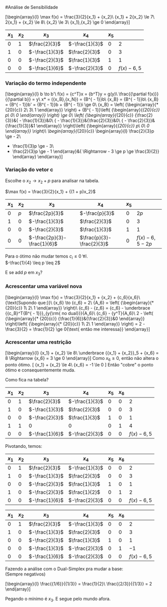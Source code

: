 #Análise de Sensibilidade

\[\begin{array}{l}
\max f(x) = \frac{3}{2}{x_1} + {x_2}\\
{x_1} + 2{x_2} \le 7\\
2{x_1} + {x_2} \le 8\\
{x_2} \le 3\\
{x_1},{x_2} \ge 0
\end{array}\]

|$x_1$|$x_2$|$x_3$|$x_4$|$x_5$||
|---|---|---|---|---|---|
|$0$|$1$|$\frac{2}{3}$|$-\frac{1}{3}$|$0$|$2$|
|$1$|$0$|$-\frac{1}{3}$|$\frac{2}{3}$|$0$|$3$|
|$0$|$0$|$-\frac{2}{3}$|$\frac{1}{3}$|$1$|1|
|$0$|$0$|$-\frac{1}{6}$|$-\frac{2}{3}$|$0$|$f(x)-6,5$|

### Variação do termo independente
\[\begin{array}{l}
b \to b'\\
f(x) = {c^T}x = {b^T}y = g(y)\\
\frac{{\partial f(x)}}{{\partial b}} = y\\
x* = ({x_B},{x_N}) = {B^{ - 1}}b\\
{x_B} = {B^{ - 1}}b\\
{x_B} = {B^{ - 1}}b' = {B^{ - 1}}b + {B^{ - 1}}i \ge 0\\
{x_B} = \left( {\begin{array}{* {20}{c}}
2\\
3\\
1
\end{array}} \right) + {B^{ - 1}}\left( {\begin{array}{*{20}{c}}
p\\
0\\
0
\end{array}} \right) \ge 0\\
\left( {\begin{array}{*{20}{c}}
{\frac{2}{3}}&{ - \frac{1}{3}}&0\\
{ - \frac{1}{3}}&{\frac{2}{3}}&0\\
{ - \frac{2}{3}}&{\frac{1}{3}}&1
\end{array}} \right)\left( {\begin{array}{*{20}{c}}
p\\
0\\
0
\end{array}} \right)\\
\begin{array}{*{20}{c}}
\begin{array}{l}
\frac{2}{3}p \ge  - 2\\
 - \frac{1}{3}p \ge  - 3\\
 - \frac{2}{3}p \ge  - 1
\end{array}&{ \Rightarrow  - 3 \ge p \ge \frac{3}{2}}
\end{array}
\end{array}\]

### Variação do vetor c
Escolhe o $x_2 \rightarrow x_2 + p$ para analisar na tabela.

$\max f(x) = \frac{3}{2}{x_1} + {(1 + p)x_2}$

|$x_1$|$x_2$|$x_3$|$x_4$|$x_5$||
|---|---|---|---|---|---|
|$0$|$p$|$\frac{2p}{3}$|$-\frac{p}{3}$|$0$|$2p$|
|$1$|$0$|$-\frac{1}{3}$|$\frac{2}{3}$|$0$|$3$|
|$0$|$0$|$-\frac{2}{3}$|$\frac{1}{3}$|$1$|1|
|$0$|$0$|$-\frac{2p}{3}-\frac{1}{6}$|$\frac{p}{3}-\frac{2}{3}$|$0$|$f(x)-6,5 - 2p$|

Para o ótimo não mudar temos $c_i \leq 0$ $\forall i$.  
$-\frac{1}{4} \leq p \leq 2$

E se add $p$ em $x_3$?

### Acrescentar uma variável nova

\[\begin{array}{l}
\max f(x) = \frac{3}{2}{x_1} + {x_2} + {c_6}{x_6}\\
{\text{Supondo que:}}\\
{x_6} \to {c_6} = 2\\
{A_6} = \left( {\begin{array}{* {20}{c}}
1\\
2\\
1
\end{array}} \right)\\
{c_6} - {z_6} = {c_6} - \underbrace {{c_B}^T{B^{ - 1}}}_{y{\rm{ no dual}}}{A_6}\\
{c_6} - {y^T}{A_6}\\
2 - \left( {\begin{array}{* {20}{c}}
{\frac{1}{6}}&{\frac{2}{3}}&0
\end{array}} \right)\left( {\begin{array}{* {20}{c}}
1\\
2\\
1
\end{array}} \right) = 2 - \frac{3}{2} = \frac{1}{2} \ge 0{\text{ então me interessa}}
\end{array}\]

### Acrescentar uma restrição

\[\begin{array}{l}
{x_1} + {x_2} \le 8\\
\underbrace {{x_1} + {x_2}}_5 + {x_6} = 8 \Rightarrow {x_6} = 3 \ge 0
\end{array}\]
Como $x_6 \geq 0$, então não altera o ponto ótimo.
\[
{x_1} + {x_2} \le 4\\
{x_6} = -1 \le 0
\]
Então "cobre" o ponto ótimo e consequentemente muda.

Como fica na tabela?

|$x_1$|$x_2$|$x_3$|$x_4$|$x_5$|$x_6$||
|---|---|---|---|---|---|---|
|$0$|$1$|$\frac{2}{3}$|$-\frac{1}{3}$|$0$|$0$|$2$|
|$1$|$0$|$-\frac{1}{3}$|$\frac{2}{3}$|$0$|$0$|$3$|
|$0$|$0$|$-\frac{2}{3}$|$\frac{1}{3}$|$1$|$0$|$1$|
|$1$|$1$|$0$|$0$|$0$|$1$|$4$|
|$0$|$0$|$-\frac{1}{6}$|$-\frac{2}{3}$|$0$|$0$|$f(x)-6,5$|

Pivotando, temos:

|$x_1$|$x_2$|$x_3$|$x_4$|$x_5$|$x_6$||
|---|---|---|---|---|---|---|
|$0$|$1$|$\frac{2}{3}$|$-\frac{1}{3}$|$0$|$0$|$2$|
|$1$|$0$|$-\frac{1}{3}$|$\frac{2}{3}$|$0$|$0$|$3$|
|$0$|$0$|$-\frac{2}{3}$|$\frac{1}{3}$|$1$|$0$|$1$|
|$1$|$0$|$-\frac{2}{3}$|$\frac{1}{2}$|$0$|$1$|$2$|
|$0$|$0$|$-\frac{1}{6}$|$-\frac{2}{3}$|$0$|$0$|$f(x)-6,5$|

|$x_1$|$x_2$|$x_3$|$x_4$|$x_5$|$x_6$||
|---|---|---|---|---|---|---|
|$0$|$1$|$\frac{2}{3}$|$-\frac{1}{3}$|$0$|$0$|$2$|
|$1$|$0$|$-\frac{1}{3}$|$\frac{2}{3}$|$0$|$0$|$3$|
|$0$|$0$|$-\frac{2}{3}$|$\frac{1}{3}$|$1$|$0$|$1$|
|$0$|$0$|$-\frac{1}{3}$|$-\frac{2}{3}$|$0$|$1$|$-1$|
|$0$|$0$|$-\frac{1}{6}$|$-\frac{2}{3}$|$0$|$0$|$f(x)-6,5$|

Fazendo a análise com o Dual-Simplex pra mudar a base:  
(Sempre negativos)

\[\begin{array}{l}
\frac{{1/6}}{{1/3}} = \frac{1}{2}\\
\frac{{2/3}}{{1/3}} = 2
\end{array}\]

Pegando o mínimo é $x_3$. E segue pelo mundo afora.
